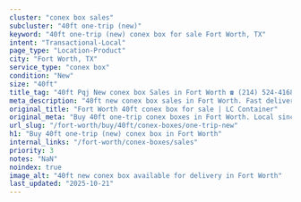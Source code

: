 ```yaml
---
cluster: "conex box sales"
subcluster: "40ft one-trip (new)"
keyword: "40ft one-trip (new) conex box for sale Fort Worth, TX"
intent: "Transactional-Local"
page_type: "Location-Product"
city: "Fort Worth, TX"
service_type: "conex box"
condition: "New"
size: "40ft"
title_tag: "40ft Pqj New conex box Sales in Fort Worth ☎ (214) 524-4168 | LC Container"
meta_description: "40ft new conex box sales in Fort Worth. Fast delivery, competitive pricing. Serving conex boxes area. Quote ID: HK0. Call (214) 524-4168 for your free quote today."
original_title: "Fort Worth 40ft conex box for sale | LC Container"
original_meta: "Buy 40ft one-trip conex boxes in Fort Worth. Local since 2003. New & used inventory. Fast delivery. Get your free quote — call (214) 524-4168 today."
url_slug: "/fort-worth/buy/40ft/conex-boxes/one-trip-new"
h1: "Buy 40ft one-trip (new) conex box in Fort Worth"
internal_links: "/fort-worth/conex-boxes/sales"
priority: 3
notes: "NaN"
noindex: true
image_alt: "40ft new conex box available for delivery in Fort Worth"
last_updated: "2025-10-21"
---
```


<!-- TODO: Add unique city/inventory copy, images, and internal links here. -->
